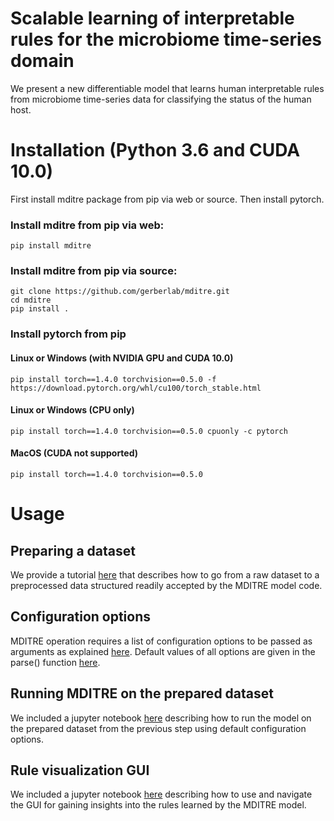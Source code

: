 # Scalable learning of interpretable rules for the microbiome time-series domain
We present a new differentiable model that learns human interpretable rules from microbiome time-series data for classifying the status of the human host.

# Installation (Python 3.6 and CUDA 10.0)
First install mditre package from pip via web or source. Then install pytorch.
### Install mditre from pip via web:
```
pip install mditre
```
### Install mditre from pip via source:
```
git clone https://github.com/gerberlab/mditre.git
cd mditre
pip install .
```
### Install pytorch from pip
#### Linux or Windows (with NVIDIA GPU and CUDA 10.0)
```
pip install torch==1.4.0 torchvision==0.5.0 -f https://download.pytorch.org/whl/cu100/torch_stable.html
```
#### Linux or Windows (CPU only)
```
pip install torch==1.4.0 torchvision==0.5.0 cpuonly -c pytorch
```
#### MacOS (CUDA not supported)
```
pip install torch==1.4.0 torchvision==0.5.0
```

# Usage
## Preparing a dataset
We provide a tutorial [here](./mditre/data_loading_tutorial.ipynb) that describes how to go from a raw dataset to a preprocessed data structured readily accepted by the MDITRE model code.

## Configuration options
MDITRE operation requires a list of configuration options to be passed as arguments as explained [here](https://github.com/gerberlab/mditre/blob/master/mditre/config_doc.pdf). Default values of all options are given in the parse() function [here](https://github.com/gerberlab/mditre/blob/master/mditre/trainer.py).

## Running MDITRE on the prepared dataset
We included a jupyter notebook [here](./mditre/model_run_tutorial.ipynb) describing how to run the model on the prepared dataset from the previous step using default configuration options.

## Rule visualization GUI
We included a jupyter notebook [here](./mditre/rule_visualization_tutorial.ipynb) describing how to use and navigate the GUI for gaining insights into the rules learned by the MDITRE model.
